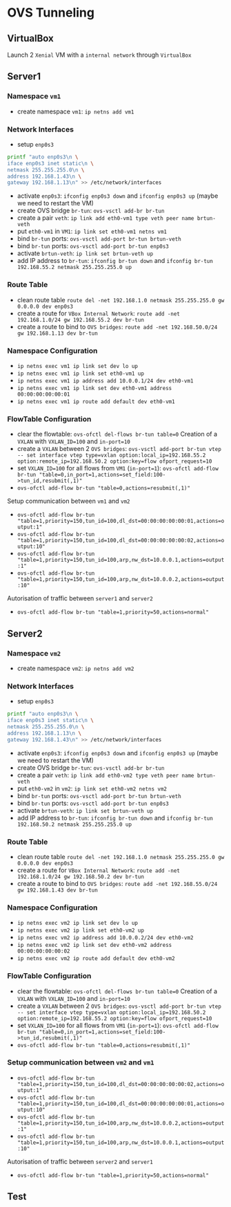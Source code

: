 # OVS Tunneling
## VirtualBox 
Launch 2 `Xenial` VM with a `internal network` through `VirtualBox`


## Server1
### Namespace `vm1`
- create namespace `vm1`: `ip netns add vm1`

### Network Interfaces
- setup `enp0s3`
```bash
printf "auto enp0s3\n \
iface enp0s3 inet static\n \
netmask 255.255.255.0\n \
address 192.168.1.43\n \
gateway 192.168.1.13\n" >> /etc/network/interfaces
```
- activate `enp0s3`: `ifconfig enp0s3 down` and `ifconfig enp0s3 up` (maybe we need to restart the VM)
- create OVS bridge `br-tun`: `ovs-vsctl add-br br-tun`
- create a pair `veth`: `ip link add eth0-vm1 type veth peer name brtun-veth`
- put `eth0-vm1` in `VM1`: `ip link set eth0-vm1 netns vm1`
- bind `br-tun` ports: `ovs-vsctl add-port br-tun brtun-veth`
- bind `br-tun` ports: `ovs-vsctl add-port br-tun enp0s3`
- activate `brtun-veth`: `ip link set brtun-veth up`
- add IP address to `br-tun`: `ifconfig br-tun down` and `ifconfig br-tun 192.168.55.2 netmask 255.255.255.0 up`

### Route Table
- clean route table `route del -net 192.168.1.0 netmask 255.255.255.0 gw 0.0.0.0 dev enp0s3`
- create a route for `VBox Internal Network`: `route add -net 192.168.1.0/24 gw 192.168.55.2 dev br-tun`
- create a route to bind to `OVS bridges`: `route add -net 192.168.50.0/24 gw 192.168.1.13 dev br-tun`

### Namespace Configuration
- `ip netns exec vm1 ip link set dev lo up`
- `ip netns exec vm1 ip link set eth0-vm1 up`
- `ip netns exec vm1 ip address add 10.0.0.1/24 dev eth0-vm1`
- `ip netns exec vm1 ip link set dev eth0-vm1 address 00:00:00:00:00:01`
- `ip netns exec vm1 ip route add default dev eth0-vm1`

### FlowTable Configuration
- clear the flowtable: `ovs-ofctl del-flows br-tun table=0`
Creation of a `VXLAN` with `VXLAN_ID=100` and `in-port=10`
- create a `VXLAN` between 2 `OVS bridges`: `ovs-vsctl add-port br-tun vtep -- set interface vtep type=vxlan option:local_ip=192.168.55.2 option:remote_ip=192.168.50.2 option:key=flow ofport_request=10`
- set `VXLAN_ID=100` for all flows from `VM1` (`in-port=1`): `ovs-ofctl add-flow br-tun "table=0,in_port=1,actions=set_field:100->tun_id,resubmit(,1)"`
- `ovs-ofctl add-flow br-tun "table=0,actions=resubmit(,1)"`

Setup communication between `vm1` and `vm2`
- `ovs-ofctl add-flow br-tun "table=1,priority=150,tun_id=100,dl_dst=00:00:00:00:00:01,actions=output:1"`
- `ovs-ofctl add-flow br-tun "table=1,priority=150,tun_id=100,dl_dst=00:00:00:00:00:02,actions=output:10"`
- `ovs-ofctl add-flow br-tun "table=1,priority=150,tun_id=100,arp,nw_dst=10.0.0.1,actions=output:1"`
- `ovs-ofctl add-flow br-tun "table=1,priority=150,tun_id=100,arp,nw_dst=10.0.0.2,actions=output:10"`

Autorisation of traffic between `server1` and `server2`
- `ovs-ofctl add-flow br-tun "table=1,priority=50,actions=normal"`

## Server2
### Namespace `vm2`
- create namespace `vm2`: `ip netns add vm2`

### Network Interfaces
- setup `enp0s3`
```bash
printf "auto enp0s3\n \
iface enp0s3 inet static\n \
netmask 255.255.255.0\n \
address 192.168.1.13\n \
gateway 192.168.1.43\n" >> /etc/network/interfaces
```
- activate `enp0s3`: `ifconfig enp0s3 down` and `ifconfig enp0s3 up` (maybe we need to restart the VM)
- create OVS bridge `br-tun`: `ovs-vsctl add-br br-tun`
- create a pair `veth`: `ip link add eth0-vm2 type veth peer name brtun-veth`
- put `eth0-vm2` in `vm2`: `ip link set eth0-vm2 netns vm2`
- bind `br-tun` ports: `ovs-vsctl add-port br-tun brtun-veth`
- bind `br-tun` ports: `ovs-vsctl add-port br-tun enp0s3`
- activate `brtun-veth`: `ip link set brtun-veth up`
- add IP address to `br-tun`: `ifconfig br-tun down` and `ifconfig br-tun 192.168.50.2 netmask 255.255.255.0 up`

### Route Table
- clean route table `route del -net 192.168.1.0 netmask 255.255.255.0 gw 0.0.0.0 dev enp0s3`
- create a route for `VBox Internal Network`: `route add -net 192.168.1.0/24 gw 192.168.50.2 dev br-tun`
- create a route to bind to `OVS bridges`: `route add -net 192.168.55.0/24 gw 192.168.1.43 dev br-tun`

### Namespace Configuration
- `ip netns exec vm2 ip link set dev lo up`
- `ip netns exec vm2 ip link set eth0-vm2 up`
- `ip netns exec vm2 ip address add 10.0.0.2/24 dev eth0-vm2`
- `ip netns exec vm2 ip link set dev eth0-vm2 address 00:00:00:00:00:02`
- `ip netns exec vm2 ip route add default dev eth0-vm2`

### FlowTable Configuration
- clear the flowtable: `ovs-ofctl del-flows br-tun table=0`
Creation of a `VXLAN` with `VXLAN_ID=100` and `in-port=10`
- create a `VXLAN` between 2 `OVS bridges`: `ovs-vsctl add-port br-tun vtep -- set interface vtep type=vxlan option:local_ip=192.168.50.2 option:remote_ip=192.168.55.2 option:key=flow ofport_request=10`
- set `VXLAN_ID=100` for all flows from `VM1` (`in-port=1`): `ovs-ofctl add-flow br-tun "table=0,in_port=1,actions=set_field:100->tun_id,resubmit(,1)"`
- `ovs-ofctl add-flow br-tun "table=0,actions=resubmit(,1)"`

### Setup communication between `vm2` and `vm1`
- `ovs-ofctl add-flow br-tun "table=1,priority=150,tun_id=100,dl_dst=00:00:00:00:00:02,actions=output:1"`
- `ovs-ofctl add-flow br-tun "table=1,priority=150,tun_id=100,dl_dst=00:00:00:00:00:01,actions=output:10"`
- `ovs-ofctl add-flow br-tun "table=1,priority=150,tun_id=100,arp,nw_dst=10.0.0.2,actions=output:1"`
- `ovs-ofctl add-flow br-tun "table=1,priority=150,tun_id=100,arp,nw_dst=10.0.0.1,actions=output:10"`

Autorisation of traffic between `server2` and `server1`
- `ovs-ofctl add-flow br-tun "table=1,priority=50,actions=normal"`

## Test
